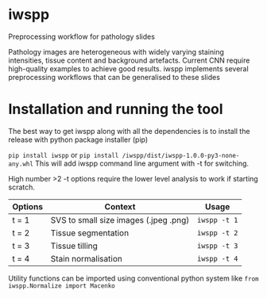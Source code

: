 # iwspp
Preprocessing workflow for pathology slides

Pathology images are heterogeneous with widely varying staining intensities, tissue content 
and background artefacts. Current CNN require high-quality examples to achieve good results. 
iwspp implements several preprocessing workflows that can be generalised to these slides


# Installation and running the tool
The best way to get iwspp along with all the dependencies is to install the release with python package installer (pip)

```pip install iwspp```
or 
```pip install /iwspp/dist/iwspp-1.0.0-py3-none-any.whl```
This will add iwspp command line argument with -t for switching.

High number >2 -t options require the lower level analysis to work if starting scratch.

| Options | Context | Usage |
| ---    | --- | --- |
| t = 1 | SVS to small size images (.jpeg .png) | ```iwspp -t 1``` |
| t = 2 | Tissue segmentation | ```iwspp -t 2``` | 
| t = 3 | Tissue tilling | ```iwspp -t 3``` |
| t = 4 | Stain normalisation | ```iwspp -t 4``` |

Utility functions can be imported using conventional python system like ```from iwspp.Normalize import Macenko```